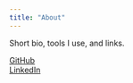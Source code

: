 ```yaml
---
title: "About"
---
```

Short bio, tools I use, and links.


[GitHub](https://github.com/mgelsinger)  
[LinkedIn](https://www.linkedin.com/in/mglsngr/)